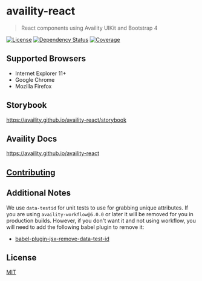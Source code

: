 # availity-react

> React components using Availity UIKit and Bootstrap 4

[![License](https://img.shields.io/badge/license-MIT-blue.svg?style=for-the-badge&logo=MIT)](http://opensource.org/licenses/MIT)
[![Dependency Status](https://img.shields.io/david/dev/Availity/availity-react.svg?style=for-the-badge)](https://david-dm.org/Availity/availity-react)
[![Coverage](https://img.shields.io/codecov/c/github/Availity/availity-react?style=for-the-badge)](https://codecov.io/gh/Availity/availity-react)

## Supported Browsers

- Internet Explorer 11+
- Google Chrome
- Mozilla Firefox

## Storybook

https://availity.github.io/availity-react/storybook

## Availity Docs

https://availity.github.io/availity-react

## [Contributing](./.github/CONTRIBUTING.md)

## Additional Notes

We use `data-testid` for unit tests to use for grabbing unique attributes. If you are using `availity-workflow@6.0.0` or later it will be removed for you in production builds. However, if you don't want it and not using workflow, you will need to add the following babel plugin to remove it:

- [babel-plugin-jsx-remove-data-test-id](https://github.com/coderas/babel-plugin-jsx-remove-data-test-id)

## License

[MIT](./LICENSE)
